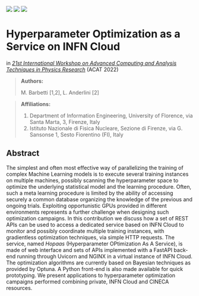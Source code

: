[![](https://img.shields.io/badge/indico-event-b34810?style=flat&logoColor=white)](https://indico.cern.ch/event/1106990/)
[![](https://img.shields.io/badge/indico-contribution-087cfc?style=flat&logoColor=white)](https://indico.cern.ch/event/1106990/contributions/4991351/)
[![](https://img.shields.io/badge/HTML-poster-E34F26?style=flat&logo=HTML5&logoColor=white)](https://mbarbetti.github.io/poster-acat2022-hopaas/poster.html)
<!--
[![](https://img.shields.io/badge/arXiv-2204.09947-B31B1B?style=flat&logoColor=white)](https://arxiv.org/abs/2204.09947)
[![](https://img.shields.io/badge/PoS-(CompTools2021)034-78a434?style=flat&logoColor=white)](https://pos.sissa.it/409/034)
-->


# Hyperparameter Optimization as a Service on INFN Cloud
in [*21st International Workshop on Advanced Computing and Analysis Techniques in Physics Research*](https://indico.cern.ch/event/1106990/) (ACAT 2022)

> **Authors:**
>
> M. Barbetti [1,2], L. Anderlini [2]

> **Affiliations:**
> 1. Department of Information Engineering, University of Florence, via Santa Marta, 3, Firenze, Italy
> 2. Istituto Nazionale di Fisica Nucleare, Sezione di Firenze, via G. Sansonse 1, Sesto Fiorentino (FI), Italy


## Abstract
The simplest and often most effective way of parallelizing the training of complex Machine Learning models is to execute several training  instances on multiple machines, possibly scanning the hyperparameter space to optimize the underlying statistical model and the learning procedure. 
Often, such a meta learning procedure is limited by the ability of accessing  securely a common database organizing the knowledge of the previous and ongoing trials. Exploiting opportunistic GPUs provided in different environments represents a further challenge when designing such optimization campaigns. 
In this contribution we discuss how a set of REST APIs can be used to access a dedicated service based on INFN Cloud to monitor and possibly coordinate multiple training instances, with gradientless optimization techniques, via simple HTTP requests. The service, named *Hopaas* (Hyperparameter OPtimization As A Service), is made of web interface and sets of APIs implemented with a FastAPI back-end  running through Uvicorn and NGINX in a virtual instance of INFN Cloud. The optimization algorithms are currently based on Bayesian techniques as provided by Optuna. A Python front-end is also made available for quick prototyping. 
We present applications to hyperparameter optimization campaigns performed combining private, INFN Cloud and CINECA resources.